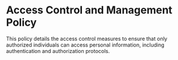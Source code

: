 # Access Control and Management Policy

This policy details the access control measures to ensure that only authorized individuals can access personal information, including authentication and authorization protocols.
